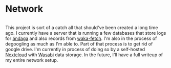 # Network

```scala mdoc:percentages:network
```

This project is sort of a catch all that should've been created a long time ago.
I currently have a server that is running a few databases that store logs for
[ándaga](andaga.html) and also records from [waka-fetch](waka-fetch.html). I'm also in
the process of degoogling as much as I'm able to. Part of that process is to get
rid of google drive. I'm currently in process of doing so by a self-hosted
[Nextcloud](https://nextcloud.com) with [Wasabi](https://wasabi.com) data
storage. In the future, I'll have a full writeup of my entire network setup.
